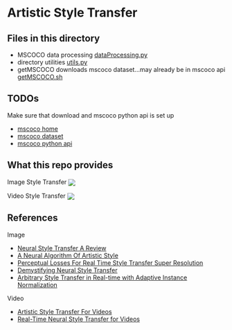 # Artistic Style Transfer

## Files in this directory
* MSCOCO data processing [dataProcessing.py](src/dataProcessing.py)
* directory utilities [utils.py](src/utils.py)
* getMSCOCO downloads mscoco dataset...may already be in mscoco api [getMSCOCO.sh](src/getMSCOCO.sh)

## TODOs
Make sure that download and mscoco python api is set up
* [mscoco home](http://cocodataset.org/#home)
* [mscoco dataset](http://cocodataset.org/#download)
* [mscoco python api](https://github.com/pdollar/coco)

## What this repo provides

Image Style Transfer
<img src="/../lib/demo/img.png" align="center">


Video Style Transfer
<img src="/../lib/demo/video.gif" align="center">


## References
Image
* [Neural Style Transfer A Review](https://arxiv.org/abs/1705.04058)
* [A Neural Algorithm Of Artistic Style](https://arxiv.org/abs/1508.06576)
* [Perceptual Losses For Real Time Style Transfer Super Resolution](https://arxiv.org/abs/1603.08155)
* [Demystifying Neural Style Transfer](https://arxiv.org/abs/1701.01036)
* [Arbitrary Style Transfer in Real-time with Adaptive Instance Normalization](https://arxiv.org/abs/1703.06868)

Video
* [Artistic Style Transfer For Videos](https://arxiv.org/abs/1604.08610)
* [Real-Time Neural Style Transfer for Videos](http://openaccess.thecvf.com/content_cvpr_2017/papers/Huang_Real-Time_Neural_Style_CVPR_2017_paper.pdf)
